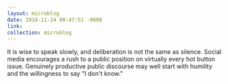 ```yaml
---
layout: microblog
date: 2018-11-24 08:47:51 -0600
link: 
collection: microblog
---
```

It is wise to speak slowly, and deliberation is not the same as silence. Social media encourages a rush to a public position on virtually every hot button issue. Genuinely productive public discourse may well start with humility and the willingness to say "I don't know."
